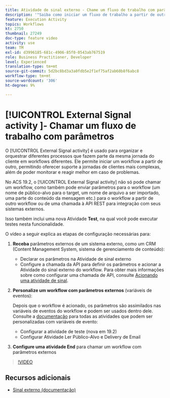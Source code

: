 ```yaml
---
title: Atividade de sinal externo - Chame um fluxo de trabalho com parâmetros
description: '"Saiba como iniciar um fluxo de trabalho a partir de outro para oferecer suporte a jornadas de clientes mais complexas, além de monitorar e reagir melhor aos problemas."'
feature: Execution Activity
topics: Workflows
kt: 2750
thumbnail: 27249
doc-type: feature video
activity: use
team: TM
exl-id: d3996185-681c-4906-85f0-0543ab767519
role: Business Practitioner, Developer
level: Experienced
translation-type: tm+mt
source-git-commit: 5d2bc8bd3a3a0fdb5e2f1ef75af2ab60b8f6abc8
workflow-type: tm+mt
source-wordcount: '306'
ht-degree: 9%

---
```


# [!UICONTROL External Signal activity ]- Chamar um fluxo de trabalho com parâmetros

O [!UICONTROL External Signal activity] é usado para organizar e orquestrar diferentes processos que fazem parte da mesma jornada do cliente em workflows diferentes. Ele permite iniciar um workflow a partir de outro, permitindo oferecer suporte a jornadas de clientes mais complexas, além de poder monitorar e reagir melhor em caso de problemas.

No ACS 19.2, o [!UICONTROL External Signal activity] não só pode chamar um workflow, como também pode enviar parâmetros para o workflow (um nome de público-alvo para o target, um nome de arquivo a ser importado, uma parte do conteúdo da mensagem etc.) para o workflow a partir de outro workflow ou de uma chamada à API REST para integração com seus sistemas externos.

Isso também inclui uma nova Atividade **Test**, na qual você pode executar testes nesta funcionalidade.

O vídeo a seguir explica as etapas de configuração necessárias para:

1. **Receba** parâmetros externos de um sistema externo, como um CRM (Content Management System, sistema de gerenciamento de conteúdo):

   * Declarar os parâmetros na Atividade de sinal externo
   * Configure a chamada da API para definir os parâmetros e acionar a Atividade do sinal externo do workflow. Para obter mais informações sobre como configurar uma chamada de API, consulte [Acionando uma atividade de sinal](https://docs.campaign.adobe.com/doc/standard/en/api/ACS_API.html#triggering-a-signal-activity).

1. **Personalize um workflow com parâmetros externos**  (variáveis de eventos):

   Depois que o workflow é acionado, os parâmetros são assimilados nas variáveis de eventos do workflow e podem ser usados dentro dele. Consulte a [documentação](https://helpx.adobe.com/campaign/standard/automating/using/calling-a-workflow-with-external-parameters.html) para todas as atividades que podem ser personalizadas com variáveis de evento:

   * Configurar a atividade de teste (nova em 19.2)
   * Configurar Atividade Ler Público-Alvo e Delivery de Email

1. **Configure uma atividade End** para chamar um workflow com parâmetros externos

>[!VIDEO](https://video.tv.adobe.com/v/27249/?quality=12)

## Recursos adicionais

* [Sinal externo (documentação)](https://experienceleague.adobe.com/docs/campaign-standard/using/managing-processes-and-data/calling-workflow-external-parameters/calling-a-workflow-with-external-parameters.html)
